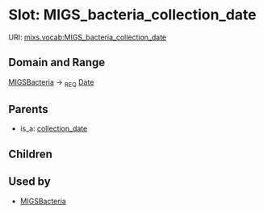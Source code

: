 
# Slot: MIGS_bacteria_collection_date




URI: [mixs.vocab:MIGS_bacteria_collection_date](https://w3id.org/mixs/vocab/MIGS_bacteria_collection_date)


## Domain and Range

[MIGSBacteria](MIGSBacteria.md) ->  <sub>REQ</sub> [Date](types/Date.md)

## Parents

 *  is_a: [collection_date](collection_date.md)

## Children


## Used by

 * [MIGSBacteria](MIGSBacteria.md)
